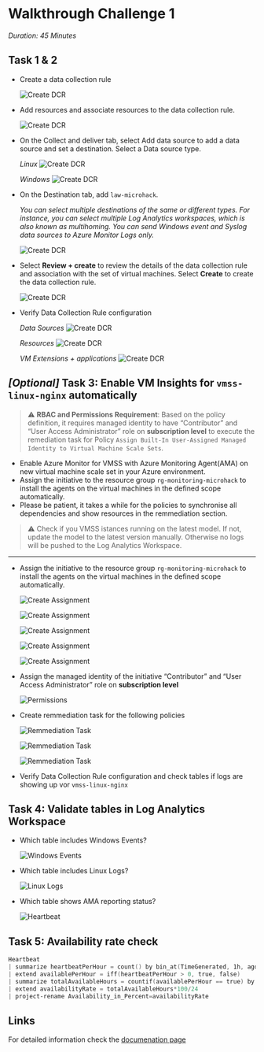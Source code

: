 # Walkthrough Challenge  1

*Duration: 45 Minutes*

## Task 1 & 2

- Create a data collection rule

    ![Create DCR](./img/task_01_a.png)

- Add resources and associate resources to the data collection rule.

    ![Create DCR](./img/task_01_b.png)

- On the Collect and deliver tab, select Add data source to add a data source and set a destination. Select a Data source type.

    *Linux*
    ![Create DCR](./img/task_01_c.png)

    *Windows*
    ![Create DCR](./img/task_01_d.png)

- On the Destination tab, add `law-microhack`.

    *You can select multiple destinations of the same or different types. For instance, you can select multiple Log Analytics workspaces, which is also known as multihoming. You can send Windows event and Syslog data sources to Azure Monitor Logs only.*

    ![Create DCR](./img/task_01_e.png)

- Select **Review + create** to review the details of the data collection rule and association with the set of virtual machines. Select **Create** to create the data collection rule.

    ![Create DCR](./img/task_01_f.png)

- Verify Data Collection Rule configuration

    *Data Sources*
    ![Create DCR](./img/task_01_g.png)

    *Resources*
    ![Create DCR](./img/task_01_h.png)

    *VM Extensions + applications*
    ![Create DCR](./img/task_01_i.png)

## *[Optional]* Task 3: Enable VM Insights for `vmss-linux-nginx` automatically

> :warning: **RBAC and Permissions Requirement**: Based on the policy definition, it requires managed identity to have “Contributor” and “User Access Administrator” role on **subscription level** to execute the remediation task for Policy `Assign Built-In User-Assigned Managed Identity to Virtual Machine Scale Sets`.

- Enable Azure Monitor for VMSS with Azure Monitoring Agent(AMA) on new virtual machine scale set in your Azure environment.
- Assign the initiative to the resource group `rg-monitoring-microhack` to install the agents on the virtual machines in the defined scope automatically.
- Please be patient, it takes a while for the policies to synchronise all dependencies and show resources in the remmediation section.

> :warning:
> Check if you VMSS istances running on the latest model. If not, update the model to the latest version manually. Otherwise no logs will be pushed to the Log Analytics Workspace.

--------

- Assign the initiative to the resource group `rg-monitoring-microhack` to install the agents on the virtual machines in the defined scope automatically.

    ![Create Assignment](./img/task_03_a.png)

    ![Create Assignment](./img/task_03_b.png)

    ![Create Assignment](./img/task_03_c.png)

    ![Create Assignment](./img/task_03_d.png)

    ![Create Assignment](./img/task_03_e.png)

- Assign the managed identity of the initiative “Contributor” and “User Access Administrator” role on **subscription level**

    ![Permissions](./img/task_03_i.png)

- Create remmediation task for the following policies

    ![Remmediation Task](./img/task_03_h.png)

    ![Remmediation Task](./img/task_03_f.png)

    ![Remmediation Task](./img/task_03_g.png)

- Verify Data Collection Rule configuration and check tables if logs are showing up vor `vmss-linux-nginx`

## Task 4: Validate tables in Log Analytics Workspace

- Which table includes Windows Events?

    ![Windows Events](./img/task_04_a.png)

- Which table includes Linux Logs?

    ![Linux Logs](./img/task_04_b.png)

- Which table shows AMA reporting status?

    ![Heartbeat](./img/task_04_c.png)

## Task 5: Availability rate check

```powershell
Heartbeat
| summarize heartbeatPerHour = count() by bin_at(TimeGenerated, 1h, ago(24h)), Computer
| extend availablePerHour = iff(heartbeatPerHour > 0, true, false)
| summarize totalAvailableHours = countif(availablePerHour == true) by Computer
| extend availabilityRate = totalAvailableHours*100/24
| project-rename Availability_in_Percent=availabilityRate
```

## Links

For detailed information check the [documenation page](https://learn.microsoft.com/en-us/azure/azure-monitor/agents/data-collection-rule-azure-monitor-agent?tabs=portal)
